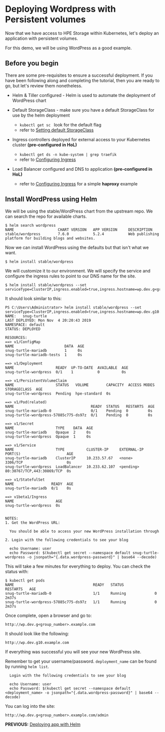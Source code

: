 # Deploying Wordpress with Persistent volumes

Now that we have access to HPE Storage within Kubernetes, let's deploy an application with persistent volumes.

For this demo, we will be using WordPress as a good example.

## Before you begin

There are some pre-requisites to ensure a successful deployment. If you have been following along and completing the tutorial, then you are ready to go, but let's review them nonetheless.

* Helm & Tiller configured - Helm is used to automate the deployment of WordPress chart
* Default StorageClass - make sure you have a default StorageClass for use by the helm deployment

  * ```kubectl get sc ``` look for the default flag
  * refer to [Setting default StorageClass](default_storageclass.md)

* Ingress controllers deployed for external access to your Kubernetes cluster **(pre-configured in HoL)**
  * ```kubectl get ds -n kube-system | grep traefik```
  * refer to [Configuring Ingress](optional_ingress.md)
* Load Balancer configured and DNS to application **(pre-configured in HoL)**
  * refer to [Configuring Ingress](optional_ingress.md) for a simple **haproxy** example


## Install WordPress using Helm
We will be using the stable/WordPress chart from the upstream repo. We can search the repo for available charts.
```
$ helm search wordpress
NAME                    CHART VERSION   APP VERSION     DESCRIPTION
stable/wordpress        7.6.0           5.2.4           Web publishing platform for building blogs and websites.
```

Now we can install WordPress using the defaults but that isn't what we want.
```
$ helm install stable/wordpress
```

We will  customize it to our environment. We will specify the service and configure the ingress rules to point to our DNS name for the site.
```
$ helm install stable/wordpress --set serviceType=ClusterIP,ingress.enabled=true,ingress.hostname=wp.dev.g<group_number>.example.com
```

It should look similar to this:
```
PS C:\Users\Administrator> helm install stable/wordpress --set serviceType=ClusterIP,ingress.enabled=true,ingress.hostname=wp.dev.g10.example.com
NAME:   snug-turtle
LAST DEPLOYED: Mon Nov  4 20:20:43 2019
NAMESPACE: default
STATUS: DEPLOYED

RESOURCES:
==> v1/ConfigMap
NAME                       DATA  AGE
snug-turtle-mariadb        1     0s
snug-turtle-mariadb-tests  1     0s

==> v1/Deployment
NAME                   READY  UP-TO-DATE  AVAILABLE  AGE
snug-turtle-wordpress  0/1    1           0          0s

==> v1/PersistentVolumeClaim
NAME                   STATUS   VOLUME        CAPACITY  ACCESS MODES  STORAGECLASS  AGE
snug-turtle-wordpress  Pending  hpe-standard  0s

==> v1/Pod(related)
NAME                                   READY  STATUS   RESTARTS  AGE
snug-turtle-mariadb-0                  0/1    Pending  0         0s
snug-turtle-wordpress-57885c775-ds97z  0/1    Pending  0         0s

==> v1/Secret
NAME                   TYPE    DATA  AGE
snug-turtle-mariadb    Opaque  2     0s
snug-turtle-wordpress  Opaque  1     0s

==> v1/Service
NAME                   TYPE          CLUSTER-IP     EXTERNAL-IP  PORT(S)                     AGE
snug-turtle-mariadb    ClusterIP     10.233.57.67   <none>       3306/TCP                    0s
snug-turtle-wordpress  LoadBalancer  10.233.62.107  <pending>    80:30767/TCP,443:30869/TCP  0s

==> v1/StatefulSet
NAME                 READY  AGE
snug-turtle-mariadb  0/1    0s

==> v1beta1/Ingress
NAME                   AGE
snug-turtle-wordpress  0s


NOTES:
1. Get the WordPress URL:

  You should be able to access your new WordPress installation through

2. Login with the following credentials to see your blog

  echo Username: user
  echo Password: $(kubectl get secret --namespace default snug-turtle-wordpress -o jsonpath="{.data.wordpress-password}" | base64 --decode)
```  

This will take a few minutes for everything to deploy. You can check the status with:
```
$ kubectl get pods
NAME                                    READY   STATUS              RESTARTS   AGE
snug-turtle-mariadb-0                   1/1     Running             0          2m37s
snug-turtle-wordpress-57885c775-ds97z   1/1     Running             0          2m37s
```

Once complete, open a browser and go to:
```
http://wp.dev.g<group_number>.example.com
```

It should look like the following:
```
http://wp.dev.g10.example.com
```



If everything was successful you will see your new WordPress site.

Remember to get your username/password. ```deployment_name``` can be found by running ```helm list```.
```
  Login with the following credentials to see your blog

  echo Username: user
  echo Password: $(kubectl get secret --namespace default <deployment_name> -o jsonpath="{.data.wordpress-password}" | base64 --decode)
```

You can log into the site:
```
http://wp.dev.g<group_number>.example.com/admin
```




**PREVIOUS:** [Deploying app with Helm](deploy_app_helm.sh)
